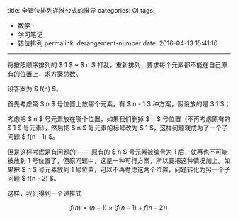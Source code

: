 title: 全错位排列递推公式的推导
categories: OI
tags: 
  - 数学
  - 学习笔记
  - 错位排列
permalink: derangement-number
date: 2016-04-13 15:41:16
---

将按照顺序排列的 $ 1 $ ~ $ n $ 打乱，重新排列，要求每个元素都不能在自己原有的位置上，求方案总数。

<!-- more -->

设答案为 $ f(n) $。

首先考虑第 $ n $ 号位置上放哪个元素，有 $ n - 1 $ 种方案，假设放的是 $ 1 $；

考虑把 $ n $ 号元素放在哪个位置，如果我们删掉 $ n $ 号位置（不再考虑原有的 $ 1 $ 号元素），然后把 $ n $ 号元素的标号改为 $ 1 $，这样问题就成为了一个子问题 $ f(n - 1) $。

但是这样考虑是有问题的 —— 原有的 $ n $ 号元素被编号为 1 后，就再也不可能被放到 1 号位置了，但原问题中，这是一种可行方案，所以要把这种情况加上。如果把 $ n $ 号元素放到 1 号位置，可以不再考虑这两个位置，问题转化为另一个子问题 $ f(n - 2) $。

这样，我们得到一个递推式

$$ f(n) = (n - 1) \times (f(n - 1) + f(n - 2)) $$
